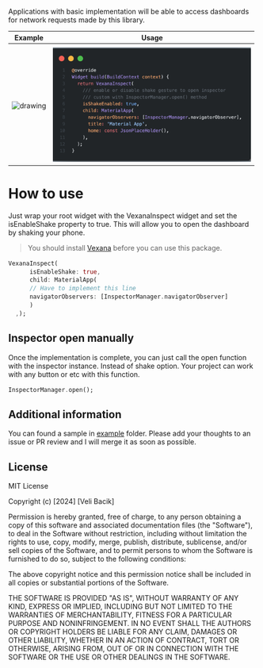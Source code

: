 Applications with basic implementation will be able to access dashboards for network requests made by this library.

| Example    | Usage |
| -------- | ------- |
| <!-- ![inspector](./github/inspect.gif) -->
<img src="./github/inspect.gif" alt="drawing" width="200"/>  | <img src="./github/example.png" alt="drawing" width="400"/>  | 

  
# How to use

Just wrap your root widget with the VexanaInspect widget and set the isEnableShake property to true. This will allow you to open the dashboard by shaking your phone.

> You should install [Vexana](https://pub.dev/packages/vexana) before you can use this package.

```dart
VexanaInspect(
      isEnableShake: true,
      child: MaterialApp(
      // Have to implement this line
      navigatorObservers: [InspectorManager.navigatorObserver]
      )
  ,);
```


## Inspector open manually 

Once the implementation is complete, you can just call the open function with the inspector instance. Instead of shake option. 
Your project can work with any button or etc with this function.

```dart
InspectorManager.open();
```

## Additional information

You can found a sample in [example](example/lib/main.dart) folder.
Please add your thoughts to an issue or PR review and I will merge it as soon as possible.

## License

MIT License

Copyright (c) [2024] [Veli Bacik]

Permission is hereby granted, free of charge, to any person obtaining a copy
of this software and associated documentation files (the "Software"), to deal
in the Software without restriction, including without limitation the rights
to use, copy, modify, merge, publish, distribute, sublicense, and/or sell
copies of the Software, and to permit persons to whom the Software is
furnished to do so, subject to the following conditions:

The above copyright notice and this permission notice shall be included in all
copies or substantial portions of the Software.

THE SOFTWARE IS PROVIDED "AS IS", WITHOUT WARRANTY OF ANY KIND, EXPRESS OR
IMPLIED, INCLUDING BUT NOT LIMITED TO THE WARRANTIES OF MERCHANTABILITY,
FITNESS FOR A PARTICULAR PURPOSE AND NONINFRINGEMENT. IN NO EVENT SHALL THE
AUTHORS OR COPYRIGHT HOLDERS BE LIABLE FOR ANY CLAIM, DAMAGES OR OTHER
LIABILITY, WHETHER IN AN ACTION OF CONTRACT, TORT OR OTHERWISE, ARISING FROM,
OUT OF OR IN CONNECTION WITH THE SOFTWARE OR THE USE OR OTHER DEALINGS IN THE
SOFTWARE.
